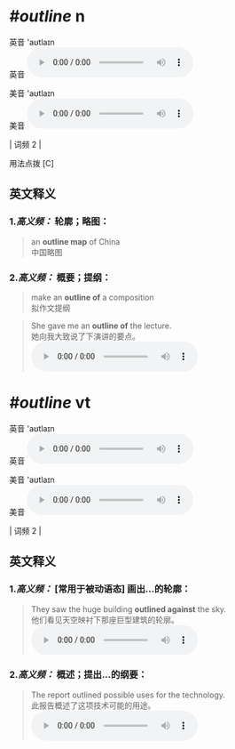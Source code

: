 # ***\#outline*** n
英音 'aʊtlaɪn  
英音
<audio src="./media/outline-B.aac" controls="controls"></audio>

美音 'aʊtlaɪn  
美音
<audio src="./media/outline.aac" controls="controls"></audio>



| 词频 2 |  

用法点拨  [C]

英文释义
---
### 1.*高义频：* **轮廓；略图：**  

 > an **outline map** of China  
 > 中国略图    

### 2.*高义频：* **概要；提纲：**  

 > make an **outline of** a composition  
 > 拟作文提纲    

 > She gave me an **outline of** the lecture.  
 > 她向我大致说了下演讲的要点。    
<audio src="./media/outline-1.aac" controls="controls"></audio>


# ***\#outline*** vt
英音 'aʊtlaɪn  
英音
<audio src="./media/outline-B.aac" controls="controls"></audio>

美音 'aʊtlaɪn  
美音
<audio src="./media/outline.aac" controls="controls"></audio>



| 词频 2 |  

英文释义
---
### 1.*高义频：* **[常用于被动语态] 画出...的轮廓：**  

 > They saw the huge building **outlined against** the sky.  
 > 他们看见天空映衬下那座巨型建筑的轮廓。    
<audio src="./media/outline-3.aac" controls="controls"></audio>

### 2.*高义频：* **概述；提出...的纲要：**  

 > The report outlined possible uses for the technology.  
 > 此报告概述了这项技术可能的用途。    
<audio src="./media/outline-2.aac" controls="controls"></audio>


